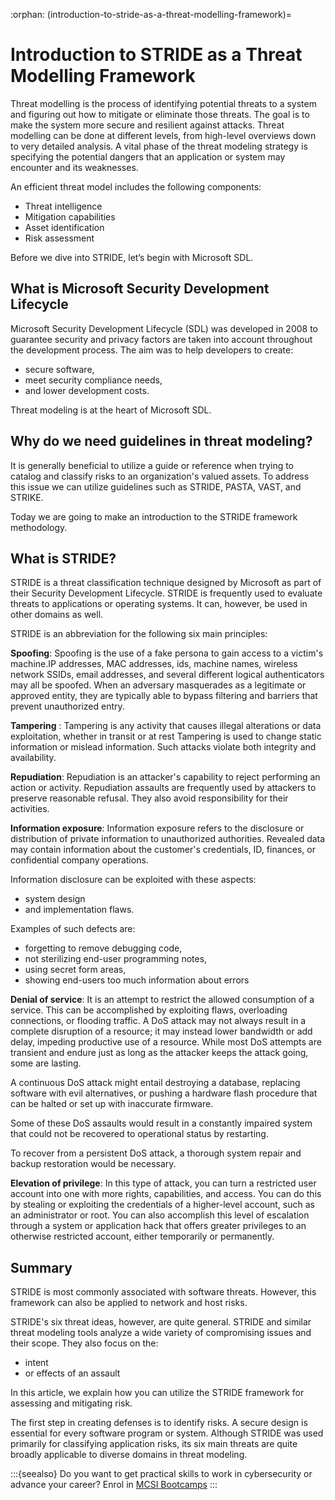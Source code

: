 :orphan:
(introduction-to-stride-as-a-threat-modelling-framework)=

# Introduction to STRIDE as a Threat Modelling Framework

Threat modelling is the process of identifying potential threats to a system and figuring out how to mitigate or eliminate those threats. The goal is to make the system more secure and resilient against attacks. Threat modelling can be done at different levels, from high-level overviews down to very detailed analysis. A vital phase of the threat modeling strategy is specifying the potential dangers that an application or system may encounter and its weaknesses.

An efficient threat model includes the following components:

- Threat intelligence
- Mitigation capabilities
- Asset identification
- Risk assessment

Before we dive into STRIDE, let’s begin with Microsoft SDL.

## What is Microsoft Security Development Lifecycle

Microsoft Security Development Lifecycle (SDL) was developed in 2008 to guarantee security and privacy factors are taken into account throughout the development process. The aim was to help developers to create:

- secure software,
- meet security compliance needs,
- and lower development costs.

Threat modeling is at the heart of Microsoft SDL.

## Why do we need guidelines in threat modeling?

It is generally beneficial to utilize a guide or reference when trying to catalog and classify risks to an organization's valued assets. To address this issue we can utilize guidelines such as STRIDE, PASTA, VAST, and STRIKE.

Today we are going to make an introduction to the STRIDE framework methodology.

## What is STRIDE?

STRIDE is a threat classification technique designed by Microsoft as part of their Security Development Lifecycle. STRIDE is frequently used to evaluate threats to applications or operating systems. It can, however, be used in other domains as well.

STRIDE is an abbreviation for the following six main principles:

**Spoofing**: Spoofing is the use of a fake persona to gain access to a victim's machine.IP addresses, MAC addresses, ids, machine names, wireless network SSIDs, email addresses, and several different logical authenticators may all be spoofed. When an adversary masquerades as a legitimate or approved entity, they are typically able to bypass filtering and barriers that prevent unauthorized entry.

**Tampering** : Tampering is any activity that causes illegal alterations or data exploitation, whether in transit or at rest Tampering is used to change static information or mislead information. Such attacks violate both integrity and availability.

**Repudiation**: Repudiation is an attacker's capability to reject performing an action or activity. Repudiation assaults are frequently used by attackers to preserve reasonable refusal. They also avoid responsibility for their activities.

**Information exposure**: Information exposure refers to the disclosure or distribution of private information to unauthorized authorities. Revealed data may contain information about the customer's credentials, ID, finances, or confidential company operations.

Information disclosure can be exploited with these aspects:

- system design
- and implementation flaws.

Examples of such defects are:

- forgetting to remove debugging code,
- not sterilizing end-user programming notes,
- using secret form areas,
- showing end-users too much information about errors

**Denial of service**: It is an attempt to restrict the allowed consumption of a service. This can be accomplished by exploiting flaws, overloading connections, or flooding traffic. A DoS attack may not always result in a complete disruption of a resource; it may instead lower bandwidth or add delay, impeding productive use of a resource. While most DoS attempts are transient and endure just as long as the attacker keeps the attack going, some are lasting.

A continuous DoS attack might entail destroying a database, replacing software with evil alternatives, or pushing a hardware flash procedure that can be halted or set up with inaccurate firmware.

Some of these DoS assaults would result in a constantly impaired system that could not be recovered to operational status by restarting.

To recover from a persistent DoS attack, a thorough system repair and backup restoration would be necessary.

**Elevation of privilege**: In this type of attack, you can turn a restricted user account into one with more rights, capabilities, and access. You can do this by stealing or exploiting the credentials of a higher-level account, such as an administrator or root. You can also accomplish this level of escalation through a system or application hack that offers greater privileges to an otherwise restricted account, either temporarily or permanently.

## Summary

STRIDE is most commonly associated with software threats. However, this framework can also be applied to network and host risks.

STRIDE's six threat ideas, however, are quite general.
STRIDE and similar threat modeling tools analyze a wide variety of compromising issues and their scope. They also focus on the:

- intent
- or effects of an assault

In this article, we explain how you can utilize the STRIDE framework for assessing and mitigating risk.

The first step in creating defenses is to identify risks. A secure design is essential for every software program or system. Although STRIDE was used primarily for classifying application risks, its six main threats are quite broadly applicable to diverse domains in threat modeling.

:::{seealso}
Do you want to get practical skills to work in cybersecurity or advance your career? Enrol in [MCSI Bootcamps](https://www.mosse-institute.com/bootcamps.html)
:::
